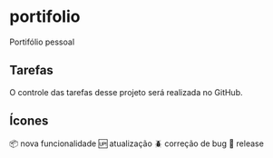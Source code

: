 # portifolio

Portifólio pessoal


## Tarefas

O controle das tarefas desse projeto será realizada no GitHub.

## Ícones

:package: nova funcionalidade
:up: atualização
:beetle: correção de bug
:checkered_flag: release
